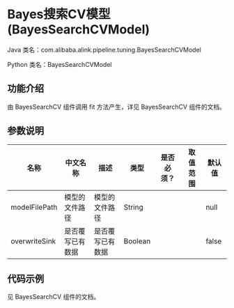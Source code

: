 # Bayes搜索CV模型 (BayesSearchCVModel)
Java 类名：com.alibaba.alink.pipeline.tuning.BayesSearchCVModel

Python 类名：BayesSearchCVModel


## 功能介绍
由 BayesSearchCV 组件调用 fit 方法产生，详见 BayesSearchCV 组件的文档。


## 参数说明
| 名称 | 中文名称 | 描述 | 类型 | 是否必须？ | 取值范围 | 默认值 |
| --- | --- | --- | --- | --- | --- | --- |
| modelFilePath | 模型的文件路径 | 模型的文件路径 | String |  |  | null |
| overwriteSink | 是否覆写已有数据 | 是否覆写已有数据 | Boolean |  |  | false |


## 代码示例
见 BayesSearchCV 组件的文档。
